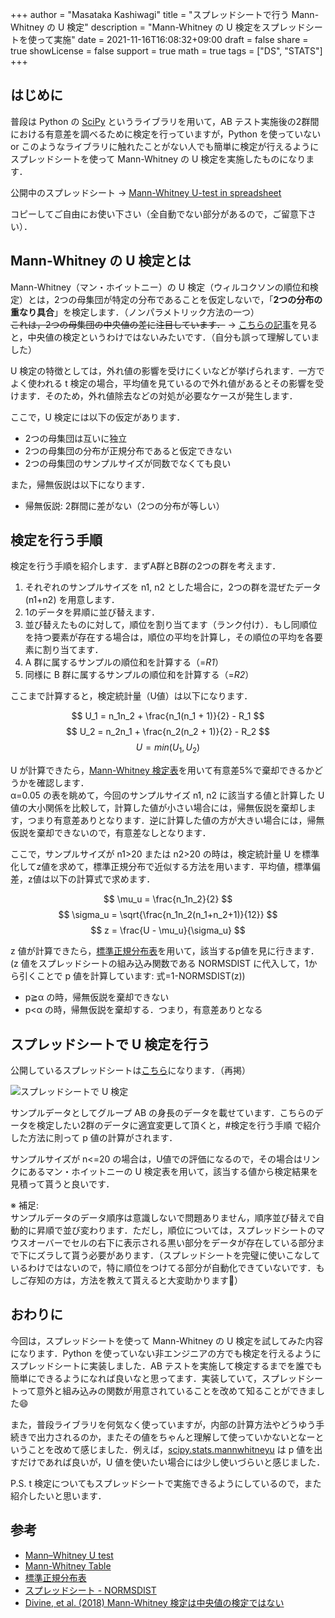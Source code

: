 +++
author = "Masataka Kashiwagi"
title = "スプレッドシートで行う Mann-Whitney の U 検定"
description = "Mann-Whitney の U 検定をスプレッドシートを使って実施"
date = 2021-11-16T16:08:32+09:00
draft = false
share = true
showLicense = false
support = true
math = true
tags = ["DS", "STATS"]
+++

## はじめに

普段は Python の [SciPy](https://scipy.org/) というライブラリを用いて，AB テスト実施後の2群間における有意差を調べるために検定を行っていますが，Python を使っていない or このようなライブラリに触れたことがない人でも簡単に検定が行えるようにスプレッドシートを使って Mann-Whitney の U 検定を実施したものになります．

公開中のスプレッドシート → <u>[Mann-Whitney U-test in spreadsheet](https://docs.google.com/spreadsheets/d/1fxzMimSCCsrONp3dIkaVcxLsv915YGmxM4U4n6XH67I/edit?usp=sharing)</u>

コピーしてご自由にお使い下さい（全自動でない部分があるので，ご留意下さい）．

## Mann-Whitney の U 検定とは

Mann-Whitney（マン・ホイットニー）の U 検定（ウィルコクソンの順位和検定）とは，2つの母集団が特定の分布であることを仮定しないで，「**2つの分布の重なり具合**」を検定します．（ノンパラメトリック方法の一つ）<br>
~~これは，2つの母集団の中央値の差に注目しています．~~ → [こちらの記事](https://elsur.jpn.org/mt/2018/09/002684.html)を見ると，中央値の検定というわけではないみたいです．（自分も誤って理解していました）

U 検定の特徴としては，外れ値の影響を受けにくいなどが挙げられます．一方でよく使われる t 検定の場合，平均値を見ているので外れ値があるとその影響を受けます．そのため，外れ値除去などの対処が必要なケースが発生します．

ここで，U 検定には以下の仮定があります．

- 2つの母集団は互いに独立
- 2つの母集団の分布が正規分布であると仮定できない
- 2つの母集団のサンプルサイズが同数でなくても良い

また，帰無仮説は以下になります．

- 帰無仮説: 2群間に差がない（2つの分布が等しい）

## 検定を行う手順

検定を行う手順を紹介します．まずA群とB群の2つの群を考えます．

1. それぞれのサンプルサイズを n1, n2 とした場合に，2つの群を混ぜたデータ (n1+n2) を用意します．
2. 1のデータを昇順に並び替えます．
3. 並び替えたものに対して，順位を割り当てます（ランク付け）．もし同順位を持つ要素が存在する場合は，順位の平均を計算し，その順位の平均を各要素に割り当てます．
4. A 群に属するサンプルの順位和を計算する（=<i>R1</i>）
5. 同様に B 群に属するサンプルの順位和を計算する（=<i>R2</i>）

ここまで計算すると，検定統計量（U値）は以下になります．

$$ U_1 = n_1n_2 + \frac{n_1(n_1 + 1)}{2} - R_1 $$
$$ U_2 = n_2n_1 + \frac{n_2(n_2 + 1)}{2} - R_2 $$
$$ U = min(U_1, U_2) $$

U が計算できたら，[Mann-Whitney 検定表](https://www.real-statistics.com/statistics-tables/mann-whitney-table/)を用いて有意差5%で棄却できるかどうかを確認します．<br>
α=0.05 の表を眺めて，今回のサンプルサイズ n1, n2 に該当する値と計算した U 値の大小関係を比較して，計算した値が小さい場合には，帰無仮説を棄却します，つまり有意差ありとなります．逆に計算した値の方が大きい場合には，帰無仮説を棄却できないので，有意差なしとなります．

ここで，サンプルサイズが n1>20 または n2>20 の時は，検定統計量 U を標準化してz値を求めて，標準正規分布で近似する方法を用います．平均値，標準偏差，z値は以下の計算式で求めます．

$$ \mu_u = \frac{n_1n_2}{2} $$
$$ \sigma_u = \sqrt{\frac{n_1n_2(n_1+n_2+1)}{12}} $$
$$ z = \frac{U - \mu_u}{\sigma_u} $$

z 値が計算できたら，[標準正規分布表](https://staff.aist.go.jp/t.ihara/normsdist.html)を用いて，該当するp値を見に行きます．<br>
(z 値をスプレッドシートの組み込み関数である NORMSDIST に代入して，1から引くことで p 値を計算しています: 式=1-NORMSDIST(z))

- p≧α の時，帰無仮説を棄却できない
- p<α の時，帰無仮説を棄却する．つまり，有意差ありとなる

## スプレッドシートで U 検定を行う

公開しているスプレッドシートは[こちら](https://docs.google.com/spreadsheets/d/1fxzMimSCCsrONp3dIkaVcxLsv915YGmxM4U4n6XH67I/edit?usp=sharing)になります．（再掲）

![スプレッドシートで U 検定](../../img/u-test1.png "U-test")

サンプルデータとしてグループ AB の身長のデータを載せています．こちらのデータを検定したい2群のデータに適宜変更して頂くと，#検定を行う手順 で紹介した方法に則って p 値の計算がされます．

サンプルサイズが n<=20 の場合は，U値での評価になるので，その場合はリンクにあるマン・ホイットニーの U 検定表を用いて，該当する値から検定結果を見積って貰うと良いです．

※ 補足:<br>
サンプルデータのデータ順序は意識しないで問題ありません，順序並び替えで自動的に昇順で並び変わります．ただし，順位については，スプレッドシートのマウスオーバーでセルの右下に表示される黒い部分をデータが存在している部分まで下にズラして貰う必要があります．（スプレッドシートを完璧に使いこなしているわけではないので，特に順位をつけてる部分が自動化できていないです．もしご存知の方は，方法を教えて貰えると大変助かります:pray:）

## おわりに

今回は，スプレッドシートを使って Mann-Whitney の U 検定を試してみた内容になります．Python を使っていない非エンジニアの方でも検定を行えるようにスプレッドシートに実装しました．AB テストを実施して検定するまでを誰でも簡単にできるようになれば良いなと思ってます．実装していて，スプレッドシートって意外と組み込みの関数が用意されていることを改めて知ることができました:smile:

また，普段ライブラリを何気なく使っていますが，内部の計算方法やどうゆう手続きで出力されるのか，またその値をちゃんと理解して使っていかないとなーということを改めて感じました．例えば，[scipy.stats.mannwhitneyu](https://docs.scipy.org/doc/scipy/reference/generated/scipy.stats.mannwhitneyu.html) は p 値を出すだけであれば良いが，U 値を使いたい場合には少し使いづらいと感じました．

P.S. t 検定についてもスプレッドシートで実施できるようにしているので，また紹介したいと思います．

## 参考

- [Mann–Whitney U test](https://en.wikipedia.org/wiki/Mann%E2%80%93Whitney_U_test)
- [Mann-Whitney Table](https://www.real-statistics.com/statistics-tables/mann-whitney-table/)
- [標準正規分布表](https://staff.aist.go.jp/t.ihara/normsdist.html)
- [スプレッドシート - NORMSDIST](https://support.google.com/docs/answer/3094089)
- [Divine, et al. (2018) Mann-Whitney 検定は中央値の検定ではない](https://elsur.jpn.org/mt/2018/09/002684.html)
